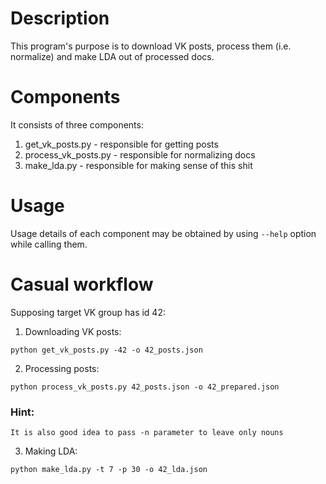 Description
===========

This program's purpose is to download VK posts, process them (i.e. normalize) and make LDA out of processed docs.


Components
==========

It consists of three components:
  1. get_vk_posts.py - responsible for getting posts
  2. process_vk_posts.py - responsible for normalizing docs
  3. make_lda.py - responsible for making sense of this shit


Usage
=====

Usage details of each component may be obtained by using `--help` option while calling them.


Casual workflow
===============

Supposing target VK group has id 42:

1. Downloading VK posts:

  `python get_vk_posts.py -42 -o 42_posts.json`

2. Processing posts:

  `python process_vk_posts.py 42_posts.json -o 42_prepared.json`

  ### Hint:
    It is also good idea to pass -n parameter to leave only nouns

3. Making LDA:

  `python make_lda.py -t 7 -p 30 -o 42_lda.json`
